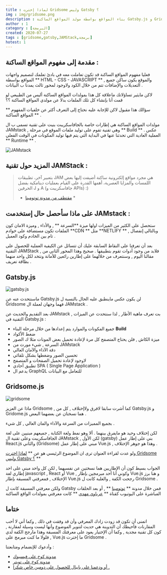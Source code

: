 ```yaml
---
title : لماذا إخترت Gridsome وليس Gatsby ؟
img : img/gridsome.png
description : بناء المواقع بواسطة مولد المواقع الساكنة Gatsby.js و Gridsome.js
author : 1
category : [البرمجة]
created: 2020-07-27
tags : [gridsome,gatsby,JAMStack,برمجة]
hotest: 1
---
```

## مقدمة إلى مفهوم المواقع الساكنة :
فعليا مفهوم المواقع الساكنة قد تكون تعاملت معه في بادئ تعلمك لتصميم واجهات المواقع بواسطة ** HTML - CSS - JAVASCRIPT  ** , والموقع يكون ساكن جميع التعديلات والإضافات تتم من خلال الكود ولاوجود لمحور ثالث يمدنا ب البيانات .

لاكن مايثير تساؤلاتك ماعلاقة كل هذا بمولدات المواقع الساكنة أليس من الطبيعي لو قمت أنا بإنشاء كل تلك الملفات بدلا عن مولدي المواقع الساكنة ؟؟ 

سؤالك هذا مقبول لاكن للإجابة عليه نحتاج إلى التعرف أكثر عن خلفيات المفهوم ** المواقع الساكنة ** .

مولدات المواقع الساكنة هي إطارات  خاصة بالجافاسكريبت بنيت على تقنية تسمى ب ال JAMstack , وهي تقنية تقوم على توليد ملفات الموقع في مرحلة ** Build ** . عكس العملية العادية التي تحدثنا عنها في البداية التي يتم فيها توليد المكونات في الوقت الفعلي ** Runtime ** .

![JAMstack](https://dinarys.com/photos/7/slide%20jamstack%20-%20dinarys.png)


## المزيد حول تقنية JAMStack :

> بتعبير آخر، تطبيقات JAM هي مجرد مواقع إلكترونية ساكنة أضيفت إليها بعض اللمسات والمزايا العصرية، أهمها القدرة على القيام بعمليات دينامكية بفضل الحرفين J و A (جافاسكريبت و APIs) :)
>* [مقتطف من مدونة توتومينا](https://www.tutomena.com/web-development/javascript/what-is-jamstack/) *

## على ماذا سأحصل حال إستخدمت JAMstack :

ستحصل على الكثير من الميزات اولها ميزة **السرعة ** , والأداء , وميزة الامان كون الملفات تكون مستضافة على خوادم **CDN ** مثل **NETLIFY ** , وبالتالي إنفصال تام بين الخادم وكود العميل .

بعد أن تعرفنا على النقاط السابقة عليك أن تتسائل عن الكيفية العملية للحصول على التقنية JAMStack , فلابد من وجود أدوات تقوم بتطبيقها .
صحيح وهذا المحور الثاني من مقالنا اليوم , وسنتعرف من خلالهما على إطارين رائعين للأمانة ونتخد لكل واحد منهما بطاقة تعريف .

## Gatsby.js

![gatsby.js](https://www.whitespectre.com/uploads/gatsby.jpg)

ماسنتحدث عنه عن Gatsby.js لن يكون عكس ماينطبق عليه الحال بالنسبة ل Gridsome فهما وجهان لعملة ال JAMstack .

بعد التقديم والحديث عن JAMstack , بت تعرف ماهية الأطار , لذا سنتحدث عن الميزات التقنية في Gatsby.js : 

- جميع المكونات والموارد يتم إعدادها من خلال مرحلة البناء **Build**
- ضغط الأكواد
- ميزة الكاش , فلن يحتاج المتصفح كل مرة لإعادة تحميل بعض المونات مثلا ك الصور 
- السرعة , شيء مورث من JAMstack 
- دقة الآداء والآمان العالي 
- تحسين الصور وضغطها بشكل تلقائي
- لاوجود لإعادة تحميل الصفحات و المتصفح
- تطبيق أحادي SPA ( Single Page Application )
- يدعم ال GraphQL للتعامل مع البيانات
  


## Gridsome.js

![gridsome](https://i2.wp.com/azoora.com/blog/wp-content/uploads/2019/11/gridsome-1.png?fit=1480%2C618&ssl=1)


ماذا عن العزيز Gridsome , كما أشرت سابقا لافرق ولاإختلاف , كل من Gatsby.js و Gridome.js هما نسختان عن بعضهما البعض .

بجميع المميزات من السرعة والآداء والمان العالي , كل شيء .

لكن إختلاف وحيد هو مايفرق بينهما .
ألا وهو نمط ولغة الكتابة , جميعهم مبنيين على لغة الجافاسكريبت وعلى تقنية ال JAMstack , لكن الأول (gatsby) بني على إطار عمل React.js والثاني (Gridsome) مبني على إطار عمل Vue.js ,
وهذا هو جوهر الإختلاف .

ولو عدت لقراءة العنوان ترى ان الموضوع الرئيسي هو عن ** [لماذا إخترت Gridsome وليس Gatsby ؟](https://ko5.netlify.app/blog/gridsome-not-gatsby/) **

الجواب بسيط كون أن الإطاريين هما نسختين عن نفسيهما , لكن كل واحد مبني على احد إطاري لغة javascript , React أو Vue , وكوني أنا أحد مبرمجين بإطار Vue.js و هنا برز الإختلاف , فمعرفتي المسبقة بإطار Vue.js رجحت الكفة , والغلبة كانت ل Gridsome .

ولكن معرفتي المسبقة كانت ل Gatsby فمن خلال مدونة ** [توتومينا](https://www.tutomena.com/) ** , أو بعد الحلقات المباشرة على اليوتيوب كقناة ** [عرباوي مهدي](https://www.youtube.com/channel/UC6u-1b7VOVIC8LuJpnTNhOg)  ** كانت معرفتي بمولدات الواقع الساكنة

## ختاما 

اتمنى أن تكون قد زودت زادك المعرفي وأن قد وفقت في ذلك , وكما أني لا أحب المقارنات فأحيطك أن التدوينة هي حديث لتنوير الموضوع وأنها ليست وسيلة لمقارنة , كون كل تقنية مجدية , وكما أن الإختيار يعود على معرفتك المسبقة وهذا مارجح الكفة لدي , فلولا ما كنت مبرمج على Vue.js ما إخترت Gridsome .

وأدعوك للإنضمام ومتابعتنا :
- [مدونة كوخ على فيسبوك](https://web.facebook.com/Ko5Blog/)
- [مدونة كوخ على تويتر](https://twitter.com/Ko5Blog)
- [أو ودعمنا على بايبال للحصول على دومين خاص شكرا .](https://paypal.me/ALAHCEN?locale.x=en_US)


